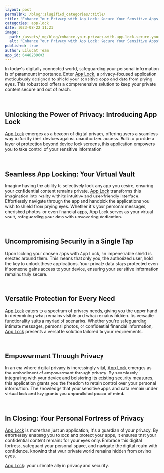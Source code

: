 ```yaml
---
layout: post
permalink: /blog/:slugified_categories/:title/
title: 'Enhance Your Privacy with App Lock: Secure Your Sensitive Apps'
categories: app-lock
date: 2023-08-22 11:21
image:
  path: /assets/img/blog/enhance-your-privacy-with-app-lock-secure-your-sensitive-apps.jpg
  alt: "Enhance Your Privacy with App Lock: Secure Your Sensitive Apps"
published: true
author: Lilucat Team
app_id: 6448239603
---
```

In today's digitally connected world, safeguarding your personal information is of paramount importance. Enter <a class="fw-semibold" href="https://apps.apple.com/app/apple-store/id6448239603?pt=126142472&ct=fromWebsite&mt=8">App Lock</a>, a privacy-focused application meticulously designed to shield your sensitive apps and data from prying eyes. This robust tool offers a comprehensive solution to keep your private content secure and out of reach.

<br>

## Unlocking the Power of Privacy: Introducing App Lock
<a class="fw-semibold" href="https://apps.apple.com/app/apple-store/id6448239603?pt=126142472&ct=fromWebsite&mt=8">App Lock</a> emerges as a beacon of digital privacy, offering users a seamless way to fortify their devices against unauthorized access. Built to provide a layer of protection beyond device lock screens, this application empowers you to take control of your sensitive information.

<br>

## Seamless App Locking: Your Virtual Vault
Imagine having the ability to selectively lock any app you desire, ensuring your confidential content remains private. <a class="fw-semibold" href="https://apps.apple.com/app/apple-store/id6448239603?pt=126142472&ct=fromWebsite&mt=8">App Lock</a> transforms this imagination into reality with its intuitive and user-friendly interface. Effortlessly navigate through the app and handpick the applications you wish to shield from prying eyes. Whether it's your personal messages, cherished photos, or even financial apps, App Lock serves as your virtual vault, safeguarding your data with unwavering dedication.

<br>

## Uncompromising Security in a Single Tap
Upon locking your chosen apps with App Lock, an impenetrable shield is erected around them. This means that only you, the authorized user, hold the key to unlock these applications. Your private data stays protected even if someone gains access to your device, ensuring your sensitive information remains truly secure.

<br>

## Versatile Protection for Every Need
<a class="fw-semibold" href="https://apps.apple.com/app/apple-store/id6448239603?pt=126142472&ct=fromWebsite&mt=8">App Lock</a> caters to a spectrum of privacy needs, giving you the upper hand in determining what remains visible and what remains hidden. Its versatile functionality suits a myriad of scenarios. Whether you're safeguarding intimate messages, personal photos, or confidential financial information, <a class="fw-semibold" href="https://apps.apple.com/app/apple-store/id6448239603?pt=126142472&ct=fromWebsite&mt=8">App Lock</a> presents a versatile solution tailored to your requirements.

<br>

## Empowerment Through Privacy
In an era where digital privacy is increasingly vital, <a class="fw-semibold" href="https://apps.apple.com/app/apple-store/id6448239603?pt=126142472&ct=fromWebsite&mt=8">App Lock</a> emerges as the embodiment of empowerment through privacy. By seamlessly integrating with your device and bolstering its existing security measures, this application grants you the freedom to retain control over your personal information. The knowledge that your sensitive apps and data remain under virtual lock and key grants you unparalleled peace of mind.

<br>

## In Closing: Your Personal Fortress of Privacy
<a class="fw-semibold" href="https://apps.apple.com/app/apple-store/id6448239603?pt=126142472&ct=fromWebsite&mt=8">App Lock</a> is more than just an application; it's a guardian of your privacy. By effortlessly enabling you to lock and protect your apps, it ensures that your confidential content remains for your eyes only. Embrace this digital fortress, safeguard your personal space, and navigate the digital realm with confidence, knowing that your private world remains hidden from prying eyes.
<br>

<a class="fw-semibold" href="https://apps.apple.com/app/apple-store/id6448239603?pt=126142472&ct=fromWebsite&mt=8">App Lock</a>: your ultimate ally in privacy and security.
